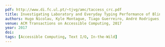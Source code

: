```yaml
---
pdf: http://www.di.fc.ul.pt/~tjvg/amc/taccess_crc.pdf
title: Investigating Laboratory and Everyday Typing Performance of Blind Users
authors: Hugo Nicolau, Kyle Montague, Tiago Guerreiro, André Rodrigues, Vicki Hanson
venue: ACM Transactions on Accessible Computing, 2017
year: 2017
doi: 
tags: [Accessible Computing, Text I/O, In-the-Wild]
---
```

